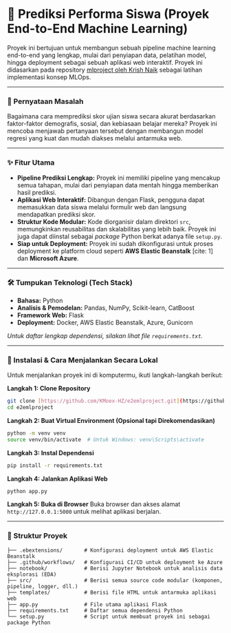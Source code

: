 # 🧠 Prediksi Performa Siswa (Proyek End-to-End Machine Learning)

Proyek ini bertujuan untuk membangun sebuah pipeline machine learning end-to-end yang lengkap, mulai dari penyiapan data, pelatihan model, hingga deployment sebagai sebuah aplikasi web interaktif. Proyek ini didasarkan pada repository [mlproject oleh Krish Naik](https://github.com/krishnaik06/mlproject) sebagai latihan implementasi konsep MLOps.

---

### 🎯 Pernyataan Masalah

Bagaimana cara memprediksi skor ujian siswa secara akurat berdasarkan faktor-faktor demografis, sosial, dan kebiasaan belajar mereka? Proyek ini mencoba menjawab pertanyaan tersebut dengan membangun model regresi yang kuat dan mudah diakses melalui antarmuka web.

---

### ✨ Fitur Utama

- **Pipeline Prediksi Lengkap:** Proyek ini memiliki pipeline yang mencakup semua tahapan, mulai dari penyiapan data mentah hingga memberikan hasil prediksi. 
- **Aplikasi Web Interaktif:** Dibangun dengan Flask, pengguna dapat memasukkan data siswa melalui formulir web dan langsung mendapatkan prediksi skor. 
- **Struktur Kode Modular:** Kode diorganisir dalam direktori `src`, memungkinkan reusabilitas dan skalabilitas yang lebih baik. Proyek ini juga dapat diinstal sebagai *package* Python berkat adanya file `setup.py`. 
- **Siap untuk Deployment:** Proyek ini sudah dikonfigurasi untuk proses deployment ke platform cloud seperti **AWS Elastic Beanstalk** [cite: 1] dan **Microsoft Azure**. 

---

### 🛠️ Tumpukan Teknologi (Tech Stack)

- **Bahasa:** Python
- **Analisis & Pemodelan:** Pandas, NumPy, Scikit-learn, CatBoost
- **Framework Web:** Flask
- **Deployment:** Docker, AWS Elastic Beanstalk, Azure, Gunicorn

*Untuk daftar lengkap dependensi, silakan lihat file `requirements.txt`.* 

---

### 🚀 Instalasi & Cara Menjalankan Secara Lokal

Untuk menjalankan proyek ini di komputermu, ikuti langkah-langkah berikut:

**Langkah 1: Clone Repository**
```bash
git clone [https://github.com/KMoex-HZ/e2emlproject.git](https://github.com/KMoex-HZ/e2emlproject.git)
cd e2emlproject
```

**Langkah 2: Buat Virtual Environment (Opsional tapi Direkomendasikan)**
```bash
python -m venv venv
source venv/bin/activate  # Untuk Windows: venv\Scripts\activate
```

**Langkah 3: Instal Dependensi**
```bash
pip install -r requirements.txt
```

**Langkah 4: Jalankan Aplikasi Web**
```bash
python app.py
```

**Langkah 5: Buka di Browser**
Buka browser dan akses alamat `http://127.0.0.1:5000` untuk melihat aplikasi berjalan.

---

### 📂 Struktur Proyek

```
├── .ebextensions/       # Konfigurasi deployment untuk AWS Elastic Beanstalk 
├── .github/workflows/   # Konfigurasi CI/CD untuk deployment ke Azure 
├── notebook/            # Berisi Jupyter Notebook untuk analisis data eksplorasi (EDA) 
├── src/                 # Berisi semua source code modular (komponen, pipeline, logger, dll.) 
├── templates/           # Berisi file HTML untuk antarmuka aplikasi web 
├── app.py               # File utama aplikasi Flask 
├── requirements.txt     # Daftar semua dependensi Python 
└── setup.py             # Script untuk membuat proyek ini sebagai package Python 
```
